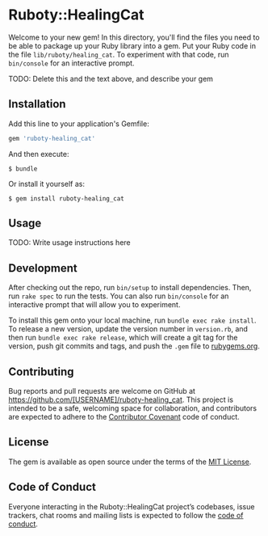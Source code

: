 # Ruboty::HealingCat

Welcome to your new gem! In this directory, you'll find the files you need to be able to package up your Ruby library into a gem. Put your Ruby code in the file `lib/ruboty/healing_cat`. To experiment with that code, run `bin/console` for an interactive prompt.

TODO: Delete this and the text above, and describe your gem

## Installation

Add this line to your application's Gemfile:

```ruby
gem 'ruboty-healing_cat'
```

And then execute:

    $ bundle

Or install it yourself as:

    $ gem install ruboty-healing_cat

## Usage

TODO: Write usage instructions here

## Development

After checking out the repo, run `bin/setup` to install dependencies. Then, run `rake spec` to run the tests. You can also run `bin/console` for an interactive prompt that will allow you to experiment.

To install this gem onto your local machine, run `bundle exec rake install`. To release a new version, update the version number in `version.rb`, and then run `bundle exec rake release`, which will create a git tag for the version, push git commits and tags, and push the `.gem` file to [rubygems.org](https://rubygems.org).

## Contributing

Bug reports and pull requests are welcome on GitHub at https://github.com/[USERNAME]/ruboty-healing_cat. This project is intended to be a safe, welcoming space for collaboration, and contributors are expected to adhere to the [Contributor Covenant](http://contributor-covenant.org) code of conduct.

## License

The gem is available as open source under the terms of the [MIT License](https://opensource.org/licenses/MIT).

## Code of Conduct

Everyone interacting in the Ruboty::HealingCat project’s codebases, issue trackers, chat rooms and mailing lists is expected to follow the [code of conduct](https://github.com/[USERNAME]/ruboty-healing_cat/blob/master/CODE_OF_CONDUCT.md).
